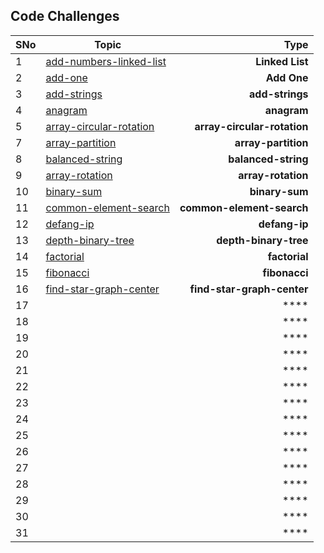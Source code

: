 ## Code Challenges

| SNo | Topic | Type |
| ---------- | ----- | ---------: |
| 1 | [add-numbers-linked-list](./add-numbers-linked-list/)| **Linked List** |
| 2 | [add-one](./add-one/)| **Add One** |
| 3 | [add-strings](./add-strings/)| **add-strings** |
| 4 | [anagram](./anagram/)| **anagram** |
| 5 | [array-circular-rotation](./array-circular-rotation/)| **array-circular-rotation** |
| 7 | [array-partition](./array-partition/)| **array-partition** |
| 8 | [balanced-string](./balanced-string/)| **balanced-string** |
| 9 | [array-rotation](./array-rotation/)| **array-rotation** |
| 10 | [binary-sum](.binary-sum/binary-sum/)| **binary-sum** |
| 11 | [common-element-search](.common-element-search/common-element-search/)| **common-element-search** |
| 12 | [defang-ip](./defang-ip/)| **defang-ip** |
| 13 | [depth-binary-tree](./depth-binary-tree/)| **depth-binary-tree** |
| 14 | [factorial](./factorial/)| **factorial** |
| 15 | [fibonacci](./fibonacci/)| **fibonacci** |
| 16 | [find-star-graph-center](./find-star-graph-center/)| **find-star-graph-center** |
| 17 | [](.//)| **** |
| 18 | [](.//)| **** |
| 19 | [](.//)| **** |
| 20 | [](.//)| **** |
| 21 | [](.//)| **** |
| 22 | [](.//)| **** |
| 23 | [](.//)| **** |
| 24 | [](.//)| **** |
| 25 | [](.//)| **** |
| 26 | [](.//)| **** |
| 27 | [](.//)| **** |
| 28 | [](.//)| **** |
| 29 | [](.//)| **** |
| 30 | [](.//)| **** |
| 31 | [](.//)| **** |
